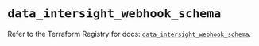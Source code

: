 # `data_intersight_webhook_schema`

Refer to the Terraform Registry for docs: [`data_intersight_webhook_schema`](https://registry.terraform.io/providers/ciscodevnet/intersight/1.0.71/docs/data-sources/webhook_schema).
